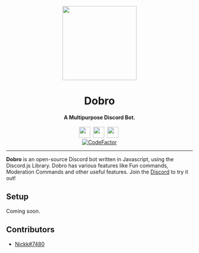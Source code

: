 <div align="center">
    <a href="https://cdn.discordapp.com/attachments/873498951112884225/902947562091339826/Dobro_v2.png"><img src="https://cdn.discordapp.com/attachments/873498951112884225/902947562091339826/Dobro_v2.png" height="200" width="200"></a>
    <h1>Dobro</h1>
    <strong>A Multipurpose Discord Bot.</strong><br><br>
    <img src="https://forthebadge.com/images/badges/made-with-javascript.svg" height="30">&nbsp;
    <img src="https://forthebadge.com/images/badges/built-with-love.svg" height="30">&nbsp;
    <a href="https://discord.gg/T6EKQdv6x5"><img src="https://img.shields.io/discord/849624046958149633.svg?style=for-the-badge" height="30"></a>&nbsp;<br>
<a href="https://www.codefactor.io/repository/github/dobrodev/dobro-v2"><img src="https://www.codefactor.io/repository/github/dobrodev/dobro-v2/badge" alt="CodeFactor" /></a>
</div>

---
**Dobro** is an open-source Discord bot written in Javascript, using the Discord.js Library. Dobro has various features like Fun commands, Moderation Commands and other useful features. Join the [Discord](https://discord.gg/T6EKQdv6x5) to try it out!

## Setup

Coming soon.

## Contributors
* [Nickk#7480](https://github.com/NickR69420)